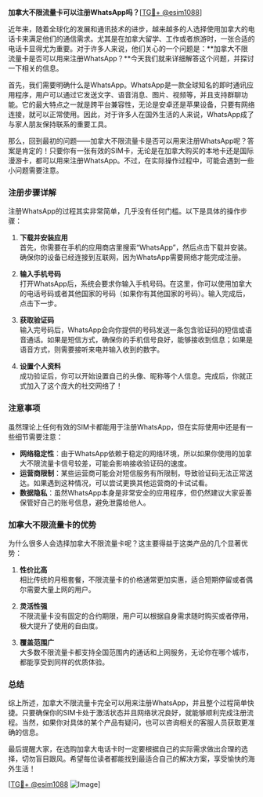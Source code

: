 **加拿大不限流量卡可以注册WhatsApp吗？**[[TG💪+ @esim1088](https://t.me/s/esim1088)]

近年来，随着全球化的发展和通讯技术的进步，越来越多的人选择使用加拿大的电话卡来满足他们的通信需求。尤其是在加拿大留学、工作或者旅游时，一张合适的电话卡显得尤为重要。对于许多人来说，他们关心的一个问题是：**加拿大不限流量卡是否可以用来注册WhatsApp？**今天我们就来详细解答这个问题，并探讨一下相关的信息。

首先，我们需要明确什么是WhatsApp。WhatsApp是一款全球知名的即时通讯应用程序，用户可以通过它发送文字、语音消息、图片、视频等，并且支持群聊功能。它的最大特点之一就是跨平台兼容性，无论是安卓还是苹果设备，只要有网络连接，就可以正常使用。因此，对于许多人在国外生活的人来说，WhatsApp成了与家人朋友保持联系的重要工具。

那么，回到最初的问题——加拿大不限流量卡是否可以用来注册WhatsApp呢？答案是肯定的！只要你有一张有效的SIM卡，无论是在加拿大购买的本地卡还是国际漫游卡，都可以用来注册WhatsApp。不过，在实际操作过程中，可能会遇到一些小问题需要注意。

### 注册步骤详解

注册WhatsApp的过程其实非常简单，几乎没有任何门槛。以下是具体的操作步骤：

1. **下载并安装应用**  
   首先，你需要在手机的应用商店里搜索“WhatsApp”，然后点击下载并安装。确保你的设备已经连接到互联网，因为WhatsApp需要网络才能完成注册。

2. **输入手机号码**  
   打开WhatsApp后，系统会要求你输入手机号码。在这里，你可以使用加拿大的电话号码或者其他国家的号码（如果你有其他国家的号码）。输入完成后，点击下一步。

3. **获取验证码**  
   输入完号码后，WhatsApp会向你提供的号码发送一条包含验证码的短信或语音通话。如果是短信方式，确保你的手机信号良好，能够接收到信息；如果是语音方式，则需要接听来电并输入收到的数字。

4. **设置个人资料**  
   成功验证后，你可以开始设置自己的头像、昵称等个人信息。完成后，你就正式加入了这个庞大的社交网络了！

### 注意事项

虽然理论上任何有效的SIM卡都能用于注册WhatsApp，但在实际使用中还是有一些细节需要注意：

- **网络稳定性**：由于WhatsApp依赖于稳定的网络环境，所以如果你使用的加拿大不限流量卡信号较差，可能会影响接收验证码的速度。
- **运营商限制**：某些运营商可能会对短信服务有所限制，导致验证码无法正常送达。如果遇到这种情况，可以尝试更换其他运营商的卡试试看。
- **数据隐私**：虽然WhatsApp本身是非常安全的应用程序，但仍然建议大家妥善保管好自己的账号信息，避免泄露给他人。

### 加拿大不限流量卡的优势

为什么很多人会选择加拿大不限流量卡呢？这主要得益于这类产品的几个显著优势：

1. **性价比高**  
   相比传统的月租套餐，不限流量卡的价格通常更加实惠，适合短期停留或者偶尔需要大量上网的用户。

2. **灵活性强**  
   不限流量卡没有固定的合约期限，用户可以根据自身需求随时购买或者停用，极大提升了使用的自由度。

3. **覆盖范围广**  
   大多数不限流量卡都支持全国范围内的通话和上网服务，无论你在哪个城市，都能享受到同样的优质体验。

### 总结

综上所述，加拿大不限流量卡完全可以用来注册WhatsApp，并且整个过程简单快捷。只要确保你的SIM卡处于激活状态并且网络状况良好，就能够顺利完成注册流程。当然，如果你对具体的某个产品有疑问，也可以咨询相关的客服人员获取更准确的信息。

最后提醒大家，在选购加拿大电话卡时一定要根据自己的实际需求做出合理的选择，切勿盲目跟风。希望每位读者都能找到最适合自己的解决方案，享受愉快的海外生活！

[[TG💪+ @esim1088](https://t.me/s/esim1088) ![Image](https://i.postimg.cc/4NQfJmqS/Snipaste-2025-05-13-00-14-12.png)]